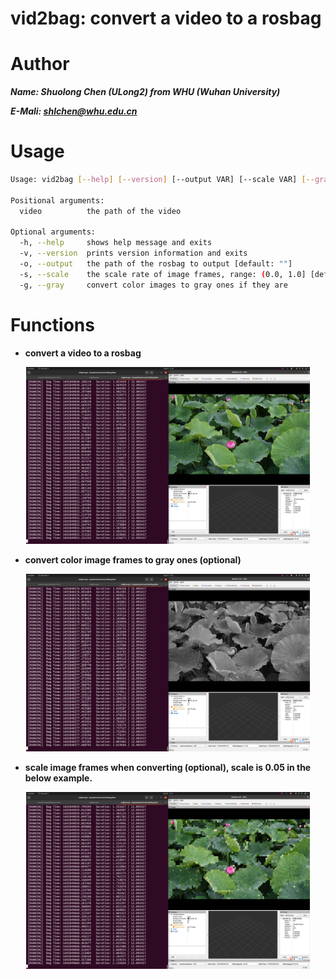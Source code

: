 # vid2bag: convert a video to a rosbag

# Author

***Name: Shuolong Chen (ULong2) from WHU (Wuhan University)***

***E-Mali: shlchen@whu.edu.cn***

# Usage

```sh
Usage: vid2bag [--help] [--version] [--output VAR] [--scale VAR] [--gray] video

Positional arguments:
  video          the path of the video 

Optional arguments:
  -h, --help     shows help message and exits 
  -v, --version  prints version information and exits 
  -o, --output   the path of the rosbag to output [default: ""]
  -s, --scale    the scale rate of image frames, range: (0.0, 1.0] [default: 1]
  -g, --gray     convert color images to gray ones if they are
```



# Functions
+ **convert a video to a rosbag**
<div align=center><img src="./img/color.png" width =90%></div>

+ **convert color image frames to gray ones (optional)**
<div align=center><img src="./img/gray.png" width =90%></div>

+ **scale image frames when converting (optional), scale is 0.05 in the below example.**
<div align=center><img src="./img/scale.png" width =90%></div>

